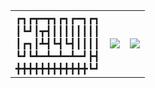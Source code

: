 


<table>
  <tr>
    <td>
      ┏┓┏┳━┳┓┏┓┏━┓┏┓<br>
      ┃┗┛┃┳┫┃┃┃┃┃┃┃┃<br>
      ┃┏┓┃┻┫┗┫┗┫┃┃┃┃<br>
      ┗┛┗┻━┻━┻━┻━┛┣┫<br>
      ╋╋╋╋╋╋╋╋╋╋╋╋┗┛<br>
    </td>
    <td><img src="https://github-readme-stats.vercel.app/api?username=lumtis&show_icons=true&theme=blue_navy" /></td>
    <td><a href="https://git.io/streak-stats"><img src="https://streak-stats.demolab.com/?user=lumtis&theme=blue_navy" /></a></td>
  </tr>
</table>
